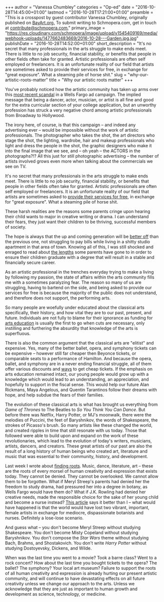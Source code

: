 +++
author = "Vanessa Chumbley"
categories = "Op-ed"
date = "2016-10-28T14:45:00+01:00"
lastmod = "2016-10-28T17:21:00+01:00"
preamble = "This is a crosspost by guest contributor Vanessa Chumbley, originally published on [BayArt.org.](https://bayart.org/2016/09/07/why-our-artistic-roots-matter/) To submit writing to Schmopera.com, get in touch at [contribute@schmopera.com.](mailto:contribute@schmopera.com)"
primary_image = "https://res.cloudinary.com/schmopera/image/upload/v1545409169/media/webhook-uploads/1477662483669/2016-10-28---Garden.jpg.jpg"
publishDate = "2016-10-28T14:52:00+01:00"
short_description = "It&#039;s no secret that many professionals in the arts struggle to make ends meet. There is little to no job security, financial stability, or benefits that people in other fields often take for granted. Artistic professionals are often self employed or freelancers. It is an unfortunate reality of our field that artists are sometimes asked to provide their services for free, in exchange for &quot;great exposure&quot;. What a steaming pile of horse shit."
slug = "why-our-artistic-roots-matter"
title = "Why our artistic roots matter"
+++

You've probably noticed how the artistic community has taken up arms over this [most recent scandal](http://www.abc10.com/news/local/lincoln/wells-fargos-new-ad-campaign-upsets-artists/313394967) in a Wells Fargo ad campaign. The implied message that being a dancer, actor, musician, or artist is all fine and good for the extra curricular section of your college application, but an unworthy profession has struck a very negative chord among artistic professionals from Broadway to Hollywood.

The irony here, of course, is that this campaign – and indeed any advertising ever – would be impossible without the work of artistic professionals. The photographer who takes the shot, the art directors who stage the shot, the lighting, wardrobe, hair and makeup professionals who light and dress the people in the shot, the graphic designers who make it into the final image that we see, and – oh yeah – the ACTORS in the photographs?!? All this just for still photographic advertising – the number of artists involved grows even more when talking about the commercials we see on TV.

It's no secret that many professionals in the arts struggle to make ends meet. There is little to no job security, financial stability, or benefits that people in other fields often take for granted. Artistic professionals are often self employed or freelancers. It is an unfortunate reality of our field that artists are sometimes asked to [provide their services for free](http://www.artcrank.com/news/2016/6/28/whats-wrong-with-asking-people-to-work-for-free), in exchange for "great exposure". What a steaming pile of horse shit.

These harsh realities are the reasons some parents cringe upon hearing their child wants to major in creative writing or drama. I can understand their fears, they just want their children to be thriving, successful members of society.

The hope is always that the up and coming generation will be [better off](https://lefarfalleblog.wordpress.com/2016/09/05/today-for-millanniels-by-millennials/) than the previous one, not struggling to pay bills while living in a shitty studio apartment in that area of town. Knowing all of this, I was still shocked and enraged to read about [the lengths](https://www.washingtonpost.com/posteverything/wp/2016/09/02/meet-the-parents-who-wont-let-their-children-study-literature/?utm_term=.ece0506bb956) some parents have gone to in order to ensure their children graduate with a degree that will result in a stable and financially secure career.

As an artistic professional in the trenches everyday trying to make a living by following my passion, the state of affairs within the arts community fills me with a sometimes paralyzing fear. The reason so many of us are struggling, having to bartend on the side, and being asked to provide our services for free is because the majority of the public does not understand, and therefore does not support, the performing arts. 

So many people are woefully under educated about the classical arts specifically, their history, and how vital they are to our past, present, and future. Individuals are not fully to blame for their ignorance as funding for [arts education](http://www.nytimes.com/1993/02/03/us/as-schools-trim-budgets-the-arts-lose-their-place.html?pagewanted=all) is usually the first to go when cuts are necessary, only instilling and furthering the absurdity that knowledge of the arts is superfluous.

There is also the common argument that the classical arts are "elitist" and expensive. Yes, many of the better ballet, opera, and symphony tickets can be expensive – however still far cheaper then Beyonce tickets, or comparable seats to a performance of Hamilton. And because the opera, ballet, and symphony are in a never ending financial struggle, all of them offer various discounts and [ways](https://www.theguardian.com/music/2012/mar/04/cinemas-show-opera-ballet-3d) to get cheap tickets. If the emphasis on arts education remained intact, our young people would grow up with a knowledge which would lead to an understanding, an appreciation, and hopefully to support in the fiscal sense. This would help our future Alan Rickmans, Maya Angelous, and Quentin Tarantinos follow their dreams with hope, and help subdue the fears of their families.

The evolution of these classical arts is what has brought us everything from *Game of Thrones* to The Beatles to *So You Think You Can Dance*. But before there was Netflix, Harry Potter, or MJ's moonwalk, there were the melodies of Puccini, the feet of Baryshnikov, the words of Shakespeare, the strokes of Picasso's brush. So many artists like these changed the world, and created ripples in time that still resonate with us today. Those that followed were able to build upon and expand on the work of these revolutionaries, which lead to the evolution of today's writers, musicians, artists, dancers, and creators. These great artists of our past are also the result of a long history of human beings who created art, literature and music that was essential to their community, history, and development.

Last week I wrote about [finding roots](/when-lost-find-roots/). Music, dance, literature, art – these are the roots of every morsel of human creativity and expression that exists today. They cannot be denied. They cannot be overlooked. We cannot allow them to be forgotten. What if Meryl Streep's parents had denied her the freedom to study drama, had pressured her into a degree in botany, as Wells Fargo would have them do? What if J.K. Rowling had denied her creative needs, made the responsible choice for the sake of her young child and become a nurse instead? [This article](http://www.forbes.com/sites/emilywillingham/2016/09/04/wells-fargo-encourages-budding-actors-to-become-botanists-and-apologizes/#395059074a56) says it better than I – what would have happened is that the world would have lost two vibrant, important, female artists in exchange for mediocre, dispassionate botanists and nurses. Definitely a lose-lose scenario.

And guess what – you don't become Meryl Streep without studying Shakespeare. You don't become Misty Copeland without studying Baryshnikov. You don't compose the *Star Wars* theme without studying Bach, Brahms, and Shostakovich. You don't write *Harry Potter* without studying Dostoyevsky, Dickens, and Wilde.

When was the last time you went to a movie? Took a barre class? Went to a rock concert? How about the last time you bought tickets to the opera? The ballet? The symphony? Your local art museum? Failure to support the roots of all human creativity and expression is already hurting our present artistic community, and will continue to have devastating effects on all future creativity unless we change our approach to the arts. Unless we acknowledge that they are just as important to human growth and development as science, technology, or medicine.
